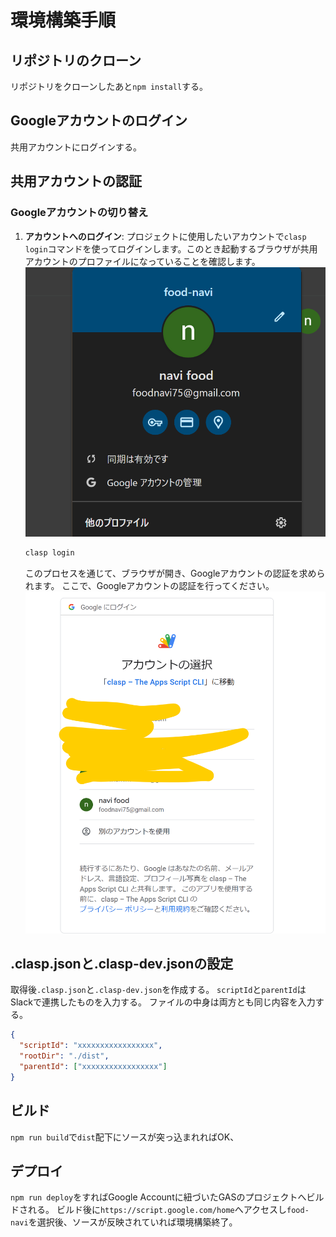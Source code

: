 # 環境構築手順

## リポジトリのクローン

リポジトリをクローンしたあと`npm install`する。

## Googleアカウントのログイン

共用アカウントにログインする。

## 共用アカウントの認証

### Googleアカウントの切り替え

1. **アカウントへのログイン**: プロジェクトに使用したいアカウントで`clasp login`コマンドを使ってログインします。このとき起動するブラウザが共用アカウントのプロファイルになっていることを確認します。
   ![Alt text](public/readme-profile-check.png)

   ```bash
   clasp login
   ```

   このプロセスを通じて、ブラウザが開き、Googleアカウントの認証を求められます。
   ここで、Googleアカウントの認証を行ってください。
   ![Alt text](public/readme-account-check.png)

## .clasp.jsonと.clasp-dev.jsonの設定

取得後`.clasp.json`と`.clasp-dev.json`を作成する。
`scriptId`と`parentId`はSlackで連携したものを入力する。
ファイルの中身は両方とも同じ内容を入力する。

```json .clasp.json
{
  "scriptId": "xxxxxxxxxxxxxxxxx",
  "rootDir": "./dist",
  "parentId": ["xxxxxxxxxxxxxxxxx"]
}
```

## ビルド

`npm run build`で`dist`配下にソースが突っ込まれればOK、

## デプロイ

`npm run deploy`をすればGoogle Accountに紐づいたGASのプロジェクトへビルドされる。
ビルド後に`https://script.google.com/home`へアクセスし`food-navi`を選択後、ソースが反映されていれば環境構築終了。
